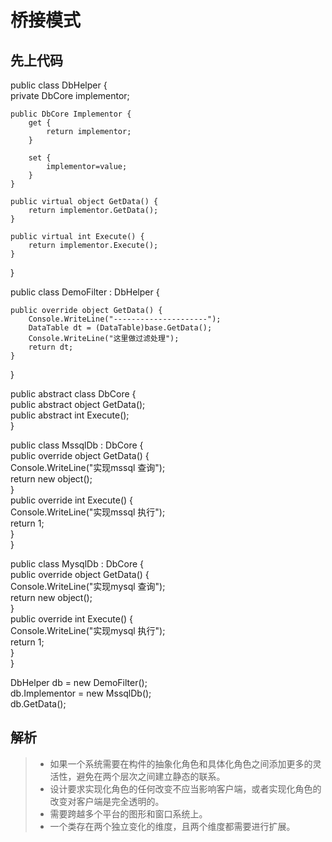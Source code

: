 # 桥接模式 

## 先上代码 
public class DbHelper {  
    private DbCore implementor;  

    public DbCore Implementor {  
        get {  
            return implementor;  
        }  

        set {  
            implementor=value;  
        }  
    }  

    public virtual object GetData() {  
        return implementor.GetData();  
    }  

    public virtual int Execute() {  
        return implementor.Execute();  
    }  
}  

public class  DemoFilter : DbHelper {  

    public override object GetData() {  
        Console.WriteLine("---------------------");  
        DataTable dt = (DataTable)base.GetData();  
        Console.WriteLine("这里做过滤处理");  
		return dt;  
    }  
}  

public abstract class DbCore {  
    public abstract object GetData();  
    public abstract int Execute();  
}  

public class MssqlDb : DbCore {  
    public override object GetData() {  
        Console.WriteLine("实现mssql 查询");  
		return new object();  
    }  
    public override int Execute() {  
        Console.WriteLine("实现mssql 执行");  
		return 1;  
    }  
}  

public class MysqlDb : DbCore {  
    public override object GetData() {  
        Console.WriteLine("实现mysql 查询");  
		return new object();  
    }  
    public override int Execute() {  
        Console.WriteLine("实现mysql 执行");  
		return 1;  
    }  
}  

DbHelper db = new DemoFilter();  
db.Implementor =  new MssqlDb();  
db.GetData();  

## 解析
> * 如果一个系统需要在构件的抽象化角色和具体化角色之间添加更多的灵活性，避免在两个层次之间建立静态的联系。
> * 设计要求实现化角色的任何改变不应当影响客户端，或者实现化角色的改变对客户端是完全透明的。
> * 需要跨越多个平台的图形和窗口系统上。
> * 一个类存在两个独立变化的维度，且两个维度都需要进行扩展。